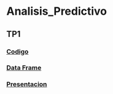 # Analisis_Predictivo

## TP1
### [Codigo](https://github.com/fkaplun/Analisis_Predictivo/blob/main/AP_TP1_Federico_Kaplun.ipynb)
### [Data Frame]()
### [Presentacion]()

